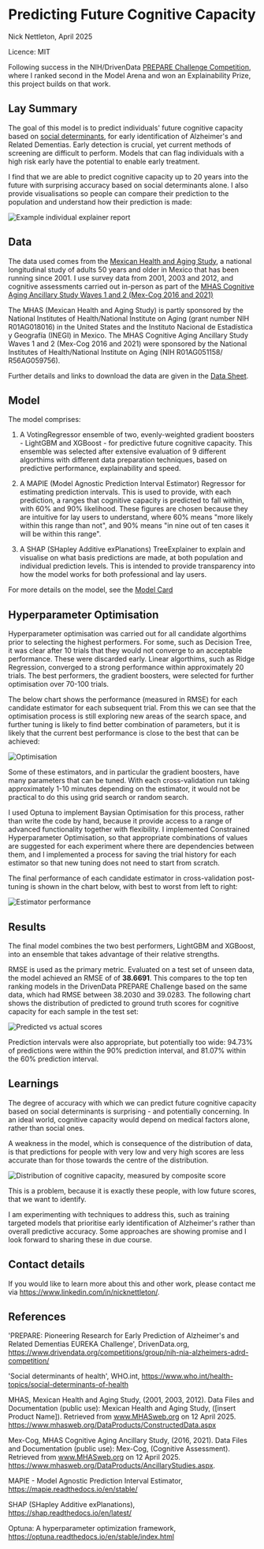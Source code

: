 # Predicting Future Cognitive Capacity 

Nick Nettleton, April 2025

Licence: MIT


Following success in the NIH/DrivenData [PREPARE Challenge Competition](https://www.drivendata.org/competitions/group/nih-nia-alzheimers-adrd-competition/), where I ranked second in the Model Arena and won an Explainability Prize, this project builds on that work.

## Lay Summary

The goal of this model is to predict individuals' future cognitive capacity based on [social determinants](https://www.who.int/health-topics/social-determinants-of-health), for early identification of Alzheimer's and Related Dementias. Early detection is crucial, yet current methods of screening are difficult to perform. Models that can flag individuals with a high risk early have the potential to enable early treatment.

I find that we are able to predict cognitive capacity up to 20 years into the future with surprising accuracy based on social determinants alone. I also provide visualisations so people can compare their prediction to the population and understand how their prediction is made: 

![Example individual explainer report](assets/explainer-yeeg.png)

## Data

The data used comes from the [Mexican Health and Aging Study](https://www.mhasweb.org/Home/index.aspx), a national longitudinal study of adults 50 years and older in Mexico that has been running since 2001. I use survey data from 2001, 2003 and 2012, and cognitive assessments carried out in-person as part of the [MHAS Cognitive Aging Ancillary Study Waves 1 and 2 (Mex-Cog 2016 and 2021)](https://www.mhasweb.org/DataProducts/AncillaryStudies.aspx)

The MHAS (Mexican Health and Aging Study) is partly sponsored by the National Institutes of Health/National Institute on Aging (grant number NIH R01AG018016) in the United States and the Instituto Nacional de Estadística y Geografía (INEGI) in Mexico. The MHAS Cognitive Aging Ancillary Study Waves 1 and 2 (Mex-Cog 2016 and 2021) were sponsored by the National Institutes of Health/National Institute on Aging (NIH R01AG051158/ R56AG059756).

Further details and links to download the data are given in the [Data Sheet](data_sheet.md).

## Model 

The model comprises:

1. A VotingRegressor ensemble of two, evenly-weighted gradient boosters - LightGBM and XGBoost - for predictive future cognitive capacity. This ensemble was selected after extensive evaluation of 9 different algorthims with different data preparation techniques, based on predictive performance, explainability and speed.

2. A MAPIE (Model Agnostic Prediction Interval Estimator) Regressor for estimating prediction intervals. This is used to provide, with each prediction, a ranges that cognitive capacity is predicted to fall within, with 60% and 90% likelihood. These figures are chosen because they are intuitive for lay users to understand, where 60% means "more likely within this range than not", and 90% means "in nine out of ten cases it will be within this range".  

3. A SHAP (SHapley Additive exPlanations) TreeExplainer to explain and visualise on what basis predictions are made, at both population and individual prediction levels. This is intended to provide transparency into how the model works for both professional and lay users.

For more details on the model, see the [Model Card](model_card.md)

## Hyperparameter Optimisation

Hyperparameter optimisation was carried out for all candidate algorthims prior to selecting the highest performers. For some, such as Decision Tree, it was clear after 10 trials that they would not converge to an acceptable performance. These were discarded early. Linear algorthims, such as Ridge Regression, converged to a strong performance within approximately 20 trials. The best performers, the gradient boosters, were selected for further optimisation over 70-100 trials.

The below chart shows the performance (measured in RMSE) for each candidate estimator for each subsequent trial. From this we can see that the optimisation process is still exploring new areas of the search space, and further tuning is likely to find better combination of parameters, but it is likely that the current best performance is close to the best that can be achieved:

![Optimisation](assets/optimisation.png)

Some of these estimators, and in particular the gradient boosters, have many parameters that can be tuned. With each cross-validation run taking approximately 1-10 minutes depending on the estimator, it would not be practical to do this using grid search or random search.

I used Optuna to implement Baysian Optimisation for this process, rather than write the code by hand, because it provide access to a range of advanced functionality together with flexibility. I implemented Constrained Hyperparameter Optimisation, so that appropriate combinations of values are suggested for each experiment where there are dependencies between them, and I implemented a process for saving the trial history for each estimator so that new tuning does not need to start from scratch.

The final performance of each candidate estimator in cross-validation post-tuning is shown in the chart below, with best to worst from left to right:

![Estimator performance](assets/estimator-performance.png)

## Results

The final model combines the two best performers, LightGBM and XGBoost, into an ensemble that takes advantage of their relative strengths.

RMSE is used as the primary metric. Evaluated on a test set of unseen data, the model achieved an RMSE of of **38.6691**. This compares to the top ten ranking models in the DrivenData PREPARE Challenge based on the same data, which had RMSE between 38.2030 and 39.0283. The following chart shows the distribution of predicted to ground truth scores for cognitive capacity for each sample in the test set:

![Predicted vs actual scores](assets/prediction-vs-actual.png)

Prediction intervals were also appropriate, but potentially too wide: 94.73% of predictions were within the 90% prediction interval, and 81.07% within the 60% prediction interval.

## Learnings

The degree of accuracy with which we can predict future cognitive capacity based on social determinants is surprising - and potentially concerning. In an ideal world, cognitive capacity would depend on medical factors alone, rather than social ones.

A weakness in the model, which is consequence of the distribution of data, is that predictions for people with very low and very high scores are less accurate than for those towards the centre of the distribution.

![Distribution of cognitive capacity, measured by composite score](assets/distribution-of-score.png)

This is a problem, because it is exactly these people, with low future scores, that we want to identify.

I am experimenting with techniques to address this, such as training targeted models that prioritise early identification of Alzheimer's rather than overall predictive accuracy. Some approaches are showing promise and I look forward to sharing these in due course.

## Contact details

If you would like to learn more about this and other work, please contact me via https://www.linkedin.com/in/nicknettleton/.

## References

'PREPARE: Pioneering Research for Early Prediction of Alzheimer's and Related Dementias EUREKA Challenge', DrivenData.org, https://www.drivendata.org/competitions/group/nih-nia-alzheimers-adrd-competition/

'Social determinants of health', WHO.int, https://www.who.int/health-topics/social-determinants-of-health

MHAS, Mexican Health and Aging Study, (2001, 2003, 2012). Data Files and Documentation (public use): Mexican Health and Aging Study, ([insert Product Name]). Retrieved from  www.MHASweb.org on 12 April 2025. https://www.mhasweb.org/DataProducts/ConstructedData.aspx

Mex-Cog, MHAS Cognitive Aging Ancillary Study, (2016, 2021). Data Files and Documentation (public use): Mex-Cog, (Cognitive Assessment). Retrieved from www.MHASweb.org on 12 April 2025. https://www.mhasweb.org/DataProducts/AncillaryStudies.aspx.

MAPIE - Model Agnostic Prediction Interval Estimator, https://mapie.readthedocs.io/en/stable/

SHAP (SHapley Additive exPlanations), https://shap.readthedocs.io/en/latest/

Optuna: A hyperparameter optimization framework, https://optuna.readthedocs.io/en/stable/index.html

